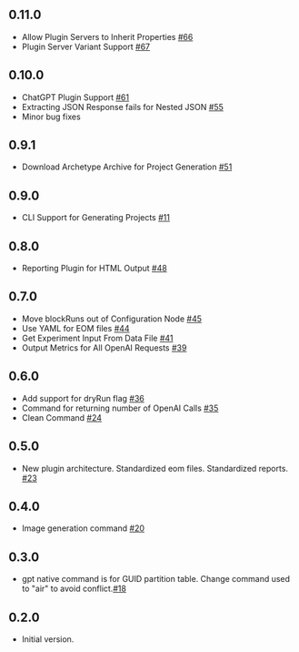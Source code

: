 ## 0.11.0
- Allow Plugin Servers to Inherit Properties [#66](https://github.com/sisbell/stackwire-gpt/issues/66)
- Plugin Server Variant Support [#67](https://github.com/sisbell/stackwire-gpt/issues/67)
## 0.10.0
- ChatGPT Plugin Support [#61](https://github.com/sisbell/stackwire-gpt/issues/61)
- Extracting JSON Response fails for Nested JSON [#55](https://github.com/sisbell/stackwire-gpt/issues/55)
- Minor bug fixes
## 0.9.1
- Download Archetype Archive for Project Generation [#51](https://github.com/sisbell/stackwire-gpt/issues/51)
## 0.9.0
- CLI Support for Generating Projects [#11](https://github.com/sisbell/stackwire-gpt/issues/11)
## 0.8.0
- Reporting Plugin for HTML Output [#48](https://github.com/sisbell/stackwire-gpt/issues/48)
## 0.7.0
- Move blockRuns out of Configuration Node [#45](https://github.com/sisbell/stackwire-gpt/issues/45)
- Use YAML for EOM files [#44](https://github.com/sisbell/stackwire-gpt/issues/44)
- Get Experiment Input From Data File [#41](https://github.com/sisbell/stackwire-gpt/issues/41)
- Output Metrics for All OpenAI Requests [#39](https://github.com/sisbell/stackwire-gpt/issues/39)
## 0.6.0
- Add support for dryRun flag [#36](https://github.com/sisbell/stackwire-gpt/issues/36)
- Command for returning number of OpenAI Calls [#35](https://github.com/sisbell/stackwire-gpt/issues/35)
- Clean Command [#24](https://github.com/sisbell/stackwire-gpt/issues/24)
## 0.5.0
- New plugin architecture. Standardized eom files. Standardized reports. [#23](https://github.com/sisbell/stackwire-gpt/issues/23)
## 0.4.0
- Image generation command [#20](https://github.com/sisbell/stackwire-gpt/issues/20)
## 0.3.0
- gpt native command is for GUID partition table. Change command used to "air" to avoid conflict.[#18](https://github.com/sisbell/stackwire-gpt/issues/18)
## 0.2.0
- Initial version.
